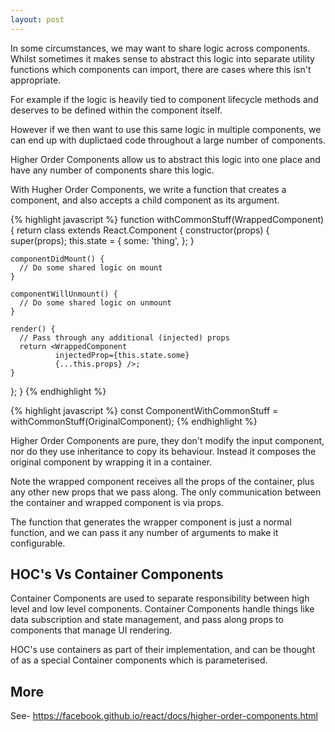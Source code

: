 ```yaml
---
layout: post
---
```


In some circumstances, we may want to share logic across components. Whilst sometimes it makes sense to abstract this logic into separate utility functions which components can import, there are cases where this isn't appropriate. 

For example if the logic is heavily tied to component lifecycle methods and deserves to be defined within the component itself.

However if we then want to use this same logic in multiple components, we can end up with duplictaed code throughout a large number of components.

Higher Order Components allow us to abstract this logic into one place and have any number of components share this logic.

With Hugher Order Components, we write a function that creates a component, and also accepts a child component as its argument.

{% highlight javascript %}
function withCommonStuff(WrappedComponent) {
  return class extends React.Component {
    constructor(props) {
      super(props);
      this.state = {
        some: 'thing',
      };
    }

    componentDidMount() {
      // Do some shared logic on mount      
    }

    componentWillUnmount() {
      // Do some shared logic on unmount
    }

    render() {      
      // Pass through any additional (injected) props
      return <WrappedComponent 
              injectedProp={this.state.some} 
              {...this.props} />;
    }
  };
}
{% endhighlight %}

{% highlight javascript %}
const ComponentWithCommonStuff = withCommonStuff(OriginalComponent);
{% endhighlight %}

Higher Order Components are pure, they don't modify the input component, nor do they use inheritance to copy its behaviour. Instead it composes the original component by wrapping it in a container.

Note the wrapped component receives all the props of the container, plus any other new props that we pass along. The only communication between the container and wrapped component is via props.

The function that generates the wrapper component is just a normal function, and we can pass it any number of arguments to make it configurable.

## HOC's Vs Container Components

Container Components are used to separate responsibility between high level and low level components. Container Components handle things like data subscription and state management, and pass along props to components that manage UI rendering. 

HOC's use containers as part of their implementation, and can be thought of as a special Container components which is parameterised.

## More

See- https://facebook.github.io/react/docs/higher-order-components.html
